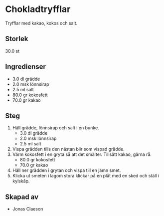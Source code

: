 # Chokladtryfflar
Tryfflar med kakao, kokos och salt.

## Storlek
30.0 st 

## Ingredienser
- 3.0 dl grädde
- 2.0 msk lönnsirap
- 2.5 ml salt
- 80.0 gr kokosfett
- 70.0 gr kakao

## Steg
1. Häll grädde, lönnsirap och salt i en bunke.
    - 3.0 dl grädde
    - 2.0 msk lönnsirap
    - 2.5 ml salt
2. Vispa grädden tills den nästan blir som vispad grädde.
3. Värm kokosfett i en gryta så att det smälter. Tillsätt kakao, gärna rå.
    - 80.0 gr kokosfett
    - 70.0 gr kakao
4. Häll ner grädden i grytan och vispa till en jämn smet.
5. Klicka ut smeten i lagom stora klickar på en plåt med en sked och ställ i kylskåp.

## Skapad av
- Jonas Claeson
